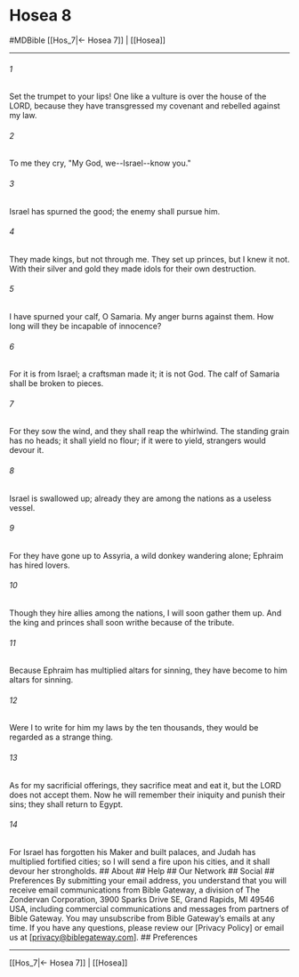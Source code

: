 # Hosea 8
#MDBible
[[Hos_7|← Hosea 7]] | [[Hosea]]

***






###### 1 


Set the trumpet to your lips! One like a vulture is over the house of the LORD, because they have transgressed my covenant and rebelled against my law. 





###### 2 


To me they cry, "My God, we--Israel--know you." 





###### 3 


Israel has spurned the good; the enemy shall pursue him. 





###### 4 


They made kings, but not through me. They set up princes, but I knew it not. With their silver and gold they made idols for their own destruction. 





###### 5 


I have spurned your calf, O Samaria. My anger burns against them. How long will they be incapable of innocence? 





###### 6 


For it is from Israel; a craftsman made it; it is not God. The calf of Samaria shall be broken to pieces. 





###### 7 


For they sow the wind, and they shall reap the whirlwind. The standing grain has no heads; it shall yield no flour; if it were to yield, strangers would devour it. 





###### 8 


Israel is swallowed up; already they are among the nations as a useless vessel. 





###### 9 


For they have gone up to Assyria, a wild donkey wandering alone; Ephraim has hired lovers. 





###### 10 


Though they hire allies among the nations, I will soon gather them up. And the king and princes shall soon writhe because of the tribute. 





###### 11 


Because Ephraim has multiplied altars for sinning, they have become to him altars for sinning. 





###### 12 


Were I to write for him my laws by the ten thousands, they would be regarded as a strange thing. 





###### 13 


As for my sacrificial offerings, they sacrifice meat and eat it, but the LORD does not accept them. Now he will remember their iniquity and punish their sins; they shall return to Egypt. 





###### 14 


For Israel has forgotten his Maker and built palaces, and Judah has multiplied fortified cities; so I will send a fire upon his cities, and it shall devour her strongholds. ## About ## Help ## Our Network ## Social ## Preferences By submitting your email address, you understand that you will receive email communications from Bible Gateway, a division of The Zondervan Corporation, 3900 Sparks Drive SE, Grand Rapids, MI 49546 USA, including commercial communications and messages from partners of Bible Gateway. You may unsubscribe from Bible Gateway&rsquo;s emails at any time. If you have any questions, please review our [Privacy Policy] or email us at [privacy@biblegateway.com]. ## Preferences

***

[[Hos_7|← Hosea 7]] | [[Hosea]]
